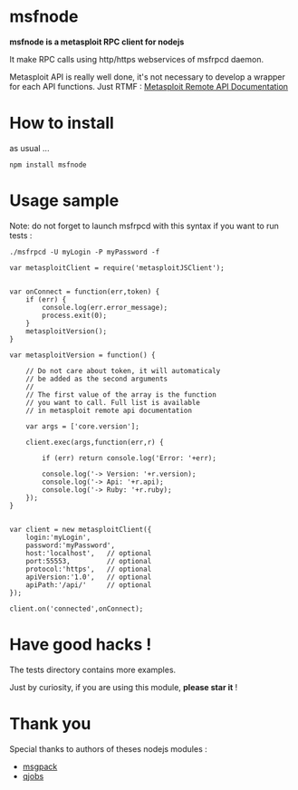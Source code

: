 msfnode
=======

**msfnode is a metasploit RPC client for nodejs**

It make RPC calls using http/https webservices of msfrpcd daemon.

Metasploit API is really well done, it's not necessary to develop a wrapper for each API functions. Just RTMF :
[Metasploit Remote API Documentation](https://community.rapid7.com/search.jspa?view=content&resultTypes=document&dateRange=all&q=Remote+API&rankBy=relevance&contentType=document&containerType=&container=&containerName=&userID=&numResults=15 "Metasploit Remote API Documentation")


How to install
=========
as usual ...
```
npm install msfnode
```


Usage sample
=========

Note: do not forget to launch msfrpcd with this syntax if you want to run tests :
```
./msfrpcd -U myLogin -P myPassword -f
```

```
var metasploitClient = require('metasploitJSClient');


var onConnect = function(err,token) {
    if (err) {
        console.log(err.error_message);
        process.exit(0);
    }
    metasploitVersion();
}

var metasploitVersion = function() {

    // Do not care about token, it will automaticaly
    // be added as the second arguments
    //
    // The first value of the array is the function
    // you want to call. Full list is available
    // in metasploit remote api documentation

    var args = ['core.version'];

    client.exec(args,function(err,r) {

        if (err) return console.log('Error: '+err);

        console.log('-> Version: '+r.version);
        console.log('-> Api: '+r.api);
        console.log('-> Ruby: '+r.ruby);
    });
}


var client = new metasploitClient({
    login:'myLogin',
    password:'myPassword',
    host:'localhost',   // optional
    port:55553,         // optional
    protocol:'https',   // optional
    apiVersion:'1.0',   // optional
    apiPath:'/api/'     // optional
});

client.on('connected',onConnect);

```

Have good hacks !
=======

The tests directory contains more examples.

Just by curiosity, if you are using this module, **please star it** !



Thank you
=======
Special thanks to authors of theses nodejs modules :
* [msgpack](https://github.com/pgriess/node-msgpack "msgpack")
* [qjobs](https://github.com/franck34/qjobs "qjobs")

